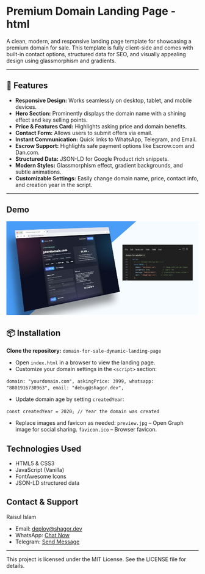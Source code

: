 # Premium Domain Landing Page - html

A clean, modern, and responsive landing page template for showcasing a premium domain for sale. This template is fully client-side and comes with built-in contact options, structured data for SEO, and visually appealing design using glassmorphism and gradients.

---

## 🚀 Features
- **Responsive Design:** Works seamlessly on desktop, tablet, and mobile devices.  
- **Hero Section:** Prominently displays the domain name with a shining effect and key selling points.  
- **Price & Features Card:** Highlights asking price and domain benefits.  
- **Contact Form:** Allows users to submit offers via email.  
- **Instant Communication:** Quick links to WhatsApp, Telegram, and Email.  
- **Escrow Support:** Highlights safe payment options like Escrow.com and Dan.com.  
- **Structured Data:** JSON-LD for Google Product rich snippets.  
- **Modern Styles:** Glassmorphism effect, gradient backgrounds, and subtle animations.  
- **Customizable Settings:** Easily change domain name, price, contact info, and creation year in the script.

---

## Demo
![Preview](mockup.jpg)

## 📦 Installation
**Clone the repository:** `domain-for-sale-dynamic-landing-page`
- Open `index.html` in a browser to view the landing page.
- Customize your domain settings in the `<script>` section:

`domain: "yourdomain.com",
  askingPrice: 3999,
  whatsapp: "8801916730963",
  email: "debug@shagor.dev",`
- Update domain age by setting `createdYear`:

`const createdYear = 2020; // Year the domain was created`
- Replace images and favicon as needed: `preview.jpg` – Open Graph image for social sharing. `favicon.ico` – Browser favicon.

## Technologies Used
- HTML5 & CSS3
- JavaScript (Vanilla)
- FontAwesome Icons
- JSON-LD structured data

## Contact & Support
Raisul Islam
- Email: deploy@shagor.dev
- WhatsApp: [Chat Now](https://api.whatsapp.com/message/5VQWI3F5ZF4PD1)
- Telegram: [Send Message](https://t.me/shagor447)

---

This project is licensed under the MIT License. See the LICENSE file for details.
